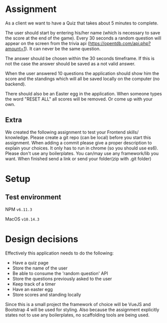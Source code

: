 # Assignment
As a client we want to have a Quiz that takes about 5 minutes to complete.

The user should start by entering his/her name (which is necessary to save the score at the end of the game).
Every 30 seconds a random question will appear on the screen from the trivia api (https://opentdb.com/api.php?amount=1). It can never be the same question.

The answer should be chosen within the 30 seconds timeframe. If this is not the case the answer should be saved as a not valid answer.

When the user answered 10 questions the application should show him the score and the standings which will all be saved locally on the computer (no backend).

There should also be an Easter egg in the application. When someone types the word "RESET ALL" all scores will be removed. Or come up with your own.

## Extra
We created the following assignment to test your Frontend skills/ knowledge. Please create a git repo (can be local) before you start this assignment. When adding a commit please give a proper description to explain your choices. It only has to run in chrome (so you should use es6). Please don't use any boilerplates. You can/may use any framework/lib you want. When finished send a link or send your folder(zip with .git folder)

# Setup

## Test environment
NPM `v6.11.3`

MacOS `v10.14.3`

# Design decisions
Effectively this application needs to do the following:
- Have a quiz page
- Store the name of the user
- Be able to consume the 'random question' API
- Store the questions previously asked to the user
- Keep track of a timer
- Have an easter egg
- Store scores and standing locally

Since this is a small project the framework of choice will be VueJS and Bootstrap 4 will be used for styling.
Also because the assignment explicitly states not to use any boilerplates, no scaffolding tools are being used.